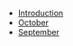 <!-- markdownlint-disable-next-line first-line-heading -->
- [Introduction](introduction)
- [October](october)
- [September](september)
